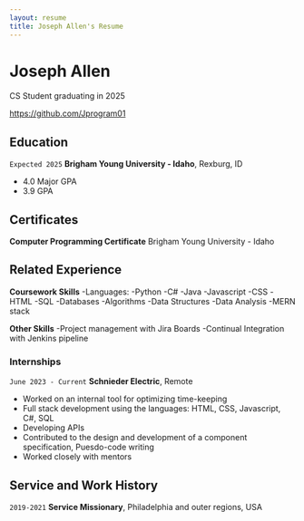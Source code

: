 ```yaml
---
layout: resume
title: Joseph Allen's Resume
---
```

# Joseph Allen
CS Student graduating in 2025

<div id="Github">
<a href="https://github.com/Jprogram01">https://github.com/Jprogram01</a>
</div>


## Education

`Expected 2025`
__Brigham Young University - Idaho__, Rexburg, ID

- 4.0 Major GPA
- 3.9 GPA

## Certificates
__Computer Programming Certificate__ Brigham Young University - Idaho

## Related Experience

__Coursework Skills__
    -Languages:
        -Python
        -C#
        -Java
        -Javascript
        -CSS
        -HTML
        -SQL
    -Databases
    -Algorithms
    -Data Structures
    -Data Analysis
    -MERN stack

__Other Skills__
    -Project management with Jira Boards
    -Continual Integration with Jenkins pipeline

### Internships

`June 2023 - Current`
__Schnieder Electric__, Remote

- Worked on an internal tool for optimizing time-keeping
- Full stack development using the languages: HTML, CSS, Javascript, C#, SQL
- Developing APIs
- Contributed to the design and development of a component specification, Puesdo-code writing
- Worked closely with mentors


## Service and Work History

`2019-2021`
__Service Missionary__, Philadelphia and outer regions, USA
